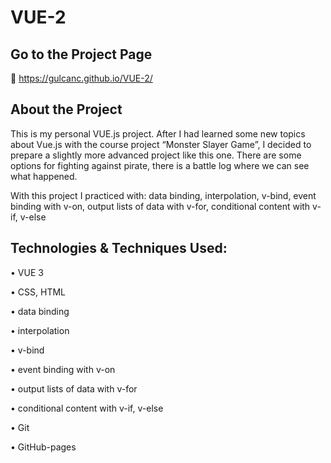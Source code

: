 # VUE-2
## Go to the Project Page
📌 https://gulcanc.github.io/VUE-2/

## About the Project
This is my personal VUE.js project. After I had learned some new topics about Vue.js with the course project “Monster Slayer Game”, I decided to prepare a slightly more advanced project like this one. 
There are some options for fighting against pirate, there is a battle log where we can see what happened. 

With this project I practiced with:
data binding,
interpolation,
v-bind,
event binding with v-on,
output lists of data with v-for,
conditional content with v-if, v-else

## Technologies & Techniques Used:
•	VUE 3

•	CSS, HTML

•	data binding

•	interpolation

•	v-bind

•	event binding with v-on

•	output lists of data with v-for

•	conditional content with v-if, v-else

•	Git

•	GitHub-pages
